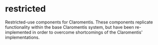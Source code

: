 # restricted
Restricted-use components for Claromentis. These components replicate functionality within the base Claromentis system, but have been re-implemented in order to overcome shortcomings of the Claromentis' implementations.
